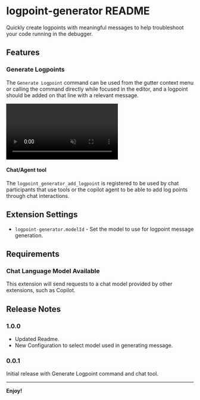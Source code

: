 # logpoint-generator README

Quickly create logpoints with meaningful messages to help troubleshoot your code running in the debugger.

## Features

### Generate Logpoints

The `Generate Logpoint` command can be used from the gutter context menu or calling the command directly while focused in the editor, and a logpoint should be added on that line with a relevant message.

<video src="assets/generateLogPoint.mp4" title="Video that shows generating a logtpoint with the keyboard shortcut." autoplay loop controls muted></video>

#### Chat/Agent tool

The `logpoint_generator_add_logpoint` is registered to be used by chat participants that use tools or the copilot agent to be able to add log points through chat interactions.

## Extension Settings

- `logpoint-generator.modelId` - Set the model to use for logpoint message generation.

## Requirements

### Chat Language Model Available

This extension will send requests to a chat model provided by other extensions, such as Copilot.

## Release Notes

### 1.0.0

- Updated Readme.
- New Configuration to select model used in generating message.

### 0.0.1

Initial release with Generate Logpoint command and chat tool.

---

**Enjoy!**
